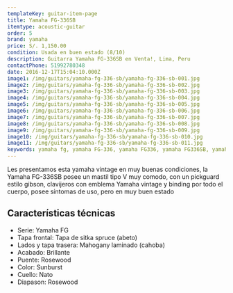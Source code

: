 ```yaml
---
templateKey: guitar-item-page
title: Yamaha FG-336SB
itemtype: acoustic-guitar
order: 5
brand: yamaha
price: S/. 1,150.00
condition: Usada en buen estado (8/10)
description: Guitarra Yamaha FG-336SB en Venta!, Lima, Peru
contactPhone: 51992780348
date: 2016-12-17T15:04:10.000Z
image1: /img/guitars/yamaha-fg-336-sb/yamaha-fg-336-sb-001.jpg
image2: /img/guitars/yamaha-fg-336-sb/yamaha-fg-336-sb-002.jpg
image3: /img/guitars/yamaha-fg-336-sb/yamaha-fg-336-sb-003.jpg
image4: /img/guitars/yamaha-fg-336-sb/yamaha-fg-336-sb-004.jpg
image5: /img/guitars/yamaha-fg-336-sb/yamaha-fg-336-sb-005.jpg
image6: /img/guitars/yamaha-fg-336-sb/yamaha-fg-336-sb-006.jpg
image7: /img/guitars/yamaha-fg-336-sb/yamaha-fg-336-sb-007.jpg
image8: /img/guitars/yamaha-fg-336-sb/yamaha-fg-336-sb-008.jpg
image9: /img/guitars/yamaha-fg-336-sb/yamaha-fg-336-sb-009.jpg
image10: /img/guitars/yamaha-fg-336-sb/yamaha-fg-336-sb-010.jpg
image11: /img/guitars/yamaha-fg-336-sb/yamaha-fg-336-sb-011.jpg
keywords: yamaha fg, yamaha FG-336, yamaha FG336, yamaha FG336SB, yamaha fs
---
```


Les presentamos esta yamaha vintage en muy buenas condiciones, la Yamaha FG-336SB posee un mastil tipo V muy comodo, con un pickguard estilo gibson, clavijeros con emblema Yamaha vintage y binding por todo el cuerpo, posee síntomas de uso, pero en muy buen estado

## Características técnicas

* Serie: Yamaha FG
* Tapa frontal: Tapa de sitka spruce (abeto)
* Lados y tapa trasera: Mahogany laminado (cahoba)
* Acabado: Brillante
* Puente: Rosewood
* Color: Sunburst
* Cuello: Nato
* Diapason: Rosewood
